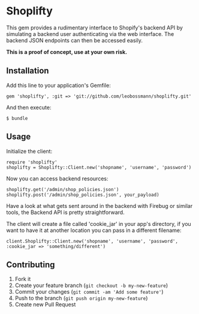 # Shoplifty

This gem provides a rudimentary interface to Shopify's backend API by simulating a backend user authenticating via the web interface. The backend JSON endpoints can then be accessed easily.

__This is a proof of concept, use at your own risk.__

## Installation

Add this line to your application's Gemfile:

    gem 'shoplifty', :git => 'git://github.com/leobossmann/shoplifty.git'

And then execute:

    $ bundle

## Usage

Initialize the client:

    require 'shoplifty'
    shoplifty = Shoplifty::Client.new('shopname', 'username', 'password')

Now you can access backend resources:

    shoplifty.get('/admin/shop_policies.json')
    shoplifty.post('/admin/shop_policies.json', your_payload)

Have a look at what gets sent around in the backend with Firebug or similar tools, the Backend API is pretty straightforward.

The client will create a file called 'cookie_jar' in your app's directory, if you want to have it at another location you can pass in a different filename:

    client.Shoplifty::Client.new('shopname', 'username', 'password', :cookie_jar => 'something/different')

## Contributing

1. Fork it
2. Create your feature branch (`git checkout -b my-new-feature`)
3. Commit your changes (`git commit -am 'Add some feature'`)
4. Push to the branch (`git push origin my-new-feature`)
5. Create new Pull Request

